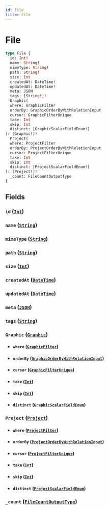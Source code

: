 ```yaml
---
id: file
title: File
---
```


 # File





```graphql
type File {
  id: Int!
  name: String!
  mimeType: String!
  path: String!
  size: Int
  createdAt: DateTime!
  updatedAt: DateTime!
  meta: JSON
  tags: [String!]!
  Graphic(
  where: GraphicFilter
  orderBy: GraphicOrderByWithRelationInput
  cursor: GraphicFilterUnique
  take: Int
  skip: Int
  distinct: [GraphicScalarFieldEnum!]
): [Graphic!]!
  Project(
  where: ProjectFilter
  orderBy: ProjectOrderByWithRelationInput
  cursor: ProjectFilterUnique
  take: Int
  skip: Int
  distinct: [ProjectScalarFieldEnum!]
): [Project!]!
  _count: FileCountOutputType
}
```


## Fields

### `id` ([`Int`](/scalars/int))




### `name` ([`String`](/scalars/string))




### `mimeType` ([`String`](/scalars/string))




### `path` ([`String`](/scalars/string))




### `size` ([`Int`](/scalars/int))




### `createdAt` ([`DateTime`](/scalars/date-time))




### `updatedAt` ([`DateTime`](/scalars/date-time))




### `meta` ([`JSON`](/scalars/json))




### `tags` ([`String`](/scalars/string))




### `Graphic` ([`Graphic`](/objects/graphic))


- #### `where` ([`GraphicFilter`](/inputs/graphic-filter))




- #### `orderBy` ([`GraphicOrderByWithRelationInput`](/inputs/graphic-order-by-with-relation-input))




- #### `cursor` ([`GraphicFilterUnique`](/inputs/graphic-filter-unique))




- #### `take` ([`Int`](/scalars/int))




- #### `skip` ([`Int`](/scalars/int))




- #### `distinct` ([`GraphicScalarFieldEnum`](/enums/graphic-scalar-field-enum))




### `Project` ([`Project`](/objects/project))


- #### `where` ([`ProjectFilter`](/inputs/project-filter))




- #### `orderBy` ([`ProjectOrderByWithRelationInput`](/inputs/project-order-by-with-relation-input))




- #### `cursor` ([`ProjectFilterUnique`](/inputs/project-filter-unique))




- #### `take` ([`Int`](/scalars/int))




- #### `skip` ([`Int`](/scalars/int))




- #### `distinct` ([`ProjectScalarFieldEnum`](/enums/project-scalar-field-enum))




### `_count` ([`FileCountOutputType`](/objects/file-count-output-type))






